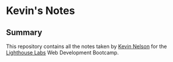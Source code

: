 # Kevin's Notes

## Summary

This repository contains all the notes taken by [Kevin Nelson](https://github.com/Neonlevinks) for the [Lighthouse Labs](https://www.lighthouselabs.ca/) Web Development Bootcamp.
